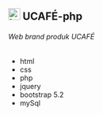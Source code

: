 ## <img src="https://user-images.githubusercontent.com/99374274/260878207-c7e796af-0160-415a-a678-fe1569423d3a.png" alt="logo" width="24" height="24" /> UCAFÉ-php 
###### Web brand produk UCAFÉ
- html
- css
- php
- jquery
- bootstrap 5.2
- mySql
